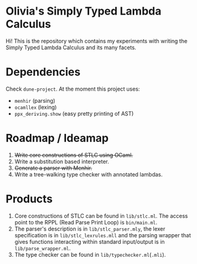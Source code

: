 # Olivia's Simply Typed Lambda Calculus
Hi! This is the repository which contains my experiments with writing the Simply Typed Lambda Calculus and its many facets.

# Dependencies
Check `dune-project`. At the moment this project uses:
- `menhir` (parsing)
- `ocamllex` (lexing)
- `ppx_deriving.show` (easy pretty printing of AST)

# Roadmap / Ideamap
1. ~~Write core constructions of STLC using OCaml.~~
2. Write a substitution based interpreter.
3. ~~Generate a parser with Menhir.~~
4. Write a tree-walking type checker with annotated lambdas.

# Products
1. Core constructions of STLC can be found in `lib/stlc.ml`. The access point to the RPPL (Read Parse Print Loop) is `bin/main.ml`.
3. The parser's description is in `lib/stlc_parser.mly`, the lexer specification is in `lib/stlc_lexrules.mll` and the parsing wrapper that gives functions interacting within standard input/output is in `lib/parse_wrapper.ml`.
4. The type checker can be found in `lib/typechecker.ml`(`.mli`).
